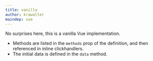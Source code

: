 ```yaml
---
title: vanilla
author: krawaller
maindep: vue
---
```


No surprises here, this is a vanilla Vue implementation.

* Methods are listed in the `methods` prop of the definition, and then referenced in inline clickhandlers.
* The initial data is defined in the `data` method.
